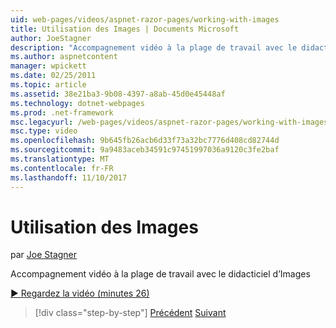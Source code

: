```yaml
---
uid: web-pages/videos/aspnet-razor-pages/working-with-images
title: Utilisation des Images | Documents Microsoft
author: JoeStagner
description: "Accompagnement vidéo à la plage de travail avec le didacticiel d’Images"
ms.author: aspnetcontent
manager: wpickett
ms.date: 02/25/2011
ms.topic: article
ms.assetid: 38e21ba3-9b08-4397-a8ab-45d0e45448af
ms.technology: dotnet-webpages
ms.prod: .net-framework
msc.legacyurl: /web-pages/videos/aspnet-razor-pages/working-with-images
msc.type: video
ms.openlocfilehash: 9b645fb26acb6d33f73a32bc7776d408cd82744d
ms.sourcegitcommit: 9a9483aceb34591c97451997036a9120c3fe2baf
ms.translationtype: MT
ms.contentlocale: fr-FR
ms.lasthandoff: 11/10/2017
---
```

<a name="working-with-images"></a>Utilisation des Images
====================
par [Joe Stagner](https://github.com/JoeStagner)

Accompagnement vidéo à la plage de travail avec le didacticiel d’Images

[&#9654; Regardez la vidéo (minutes 26)](https://channel9.msdn.com/Blogs/ASP-NET-Site-Videos/working-with-images)

>[!div class="step-by-step"]
[Précédent](working-with-files.md)
[Suivant](working-with-video.md)
